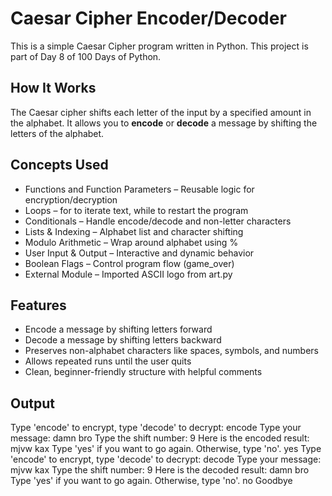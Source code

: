 # Caesar Cipher Encoder/Decoder 

This is a simple Caesar Cipher program written in Python. This project is part of Day 8 of 100 Days of Python.

## How It Works

The Caesar cipher shifts each letter of the input by a specified amount in the alphabet. It allows you to **encode** or **decode** a message by shifting the letters of the alphabet.

## Concepts Used
- Functions and Function Parameters – Reusable logic for encryption/decryption
- Loops – for to iterate text, while to restart the program
- Conditionals – Handle encode/decode and non-letter characters
- Lists & Indexing – Alphabet list and character shifting
- Modulo Arithmetic – Wrap around alphabet using %
- User Input & Output – Interactive and dynamic behavior
- Boolean Flags – Control program flow (game_over)
- External Module – Imported ASCII logo from art.py

## Features

- Encode a message by shifting letters forward
- Decode a message by shifting letters backward
- Preserves non-alphabet characters like spaces, symbols, and numbers
- Allows repeated runs until the user quits
- Clean, beginner-friendly structure with helpful comments

## Output

Type 'encode' to encrypt, type 'decode' to decrypt:
encode
Type your message:
damn bro
Type the shift number:
9
Here is the encoded result: mjvw kax
Type 'yes' if you want to go again. Otherwise, type 'no'.
yes
Type 'encode' to encrypt, type 'decode' to decrypt:
decode
Type your message:
mjvw kax
Type the shift number:
9
Here is the decoded result: damn bro
Type 'yes' if you want to go again. Otherwise, type 'no'.
no
Goodbye